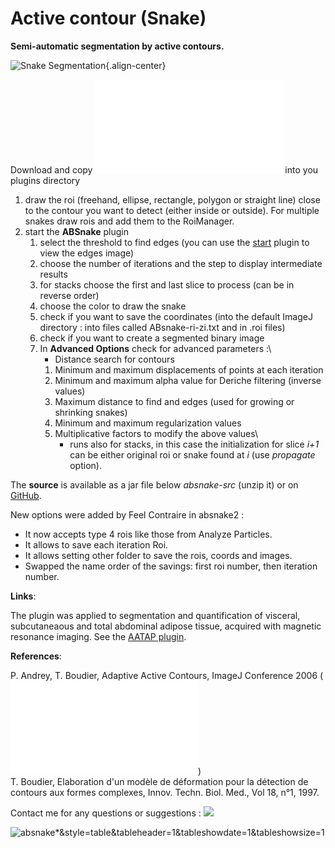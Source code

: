 # Active contour (Snake)

**Semi-automatic segmentation by active contours.**

![Snake
Segmentation](/plugin/segmentation/active_contour/snake_segmentation.jpeg){.align-center}

Download and copy ![](/plugin/segmentation/active_contour/absnake_.jar)
into you plugins directory

1.  draw the roi (freehand, ellipse, rectangle, polygon or straight
    line) close to the contour you want to detect (either inside or
    outside). For multiple snakes draw rois and add them to the
    RoiManager.
2.  start the **ABSnake** plugin
    1.  select the threshold to find edges (you can use the
        [start](/plugin/filter/edge_detection/start) plugin to view the
        edges image)
    2.  choose the number of iterations and the step to display
        intermediate results
    3.  for stacks choose the first and last slice to process (can be in
        reverse order)
    4.  choose the color to draw the snake
    5.  check if you want to save the coordinates (into the default
        ImageJ directory : into files called ABsnake-ri-zi.txt and in
        .roi files)
    6.  check if you want to create a segmented binary image
    7.  In **Advanced Options** check for advanced parameters :\
        - Distance search for contours
        1.  Minimum and maximum displacements of points at each
            iteration
        2.  Minimum and maximum alpha value for Deriche filtering
            (inverse values)
        3.  Maximum distance to find and edges (used for growing or
            shrinking snakes)
        4.  Minimum and maximum regularization values
        5.  Multiplicative factors to modify the above values\
            - runs also for stacks, in this case the initialization for
            slice *i+1* can be either original roi or snake found at *i*
            (use *propagate* option).

The **source** is available as a jar file below *absnake-src* (unzip it)
or on [GitHub](https://github.com/salsaj-boudier/ABSnake).

New options were added by Feel Contraire in absnake2 :

-   It now accepts type 4 rois like those from Analyze Particles.
-   It allows to save each iteration Roi.
-   It allows setting other folder to save the rois, coords and images.
-   Swapped the name order of the savings: first roi number, then
    iteration number.

**Links**:

The plugin was applied to segmentation and quantification of visceral,
subcutaneaous and total abdominal adipose tissue, acquired with magnetic
resonance imaging. See the [AATAP plugin](/plugin/analysis/aatap/start).

**References**:

P. Andrey, T. Boudier, Adaptive Active Contours, ImageJ Conference 2006
(![](/plugin/segmentation/active_contour/absnake.pdf))\
T. Boudier, Elaboration d\'un modèle de déformation pour la détection de
contours aux formes complexes, Innov. Techn. Biol. Med., Vol 18, n°1,
1997.

Contact me for any questions or suggestions :
![](/plugin/segmentation/active_contour/email.png)

![absnake\*&amp;style=table&amp;tableheader=1&amp;tableshowdate=1&amp;tableshowsize=1](/filelist&gt;/plugin/segmentation/active_contour/absnake*&amp;style=table&amp;tableheader=1&amp;tableshowdate=1&amp;tableshowsize=1)
